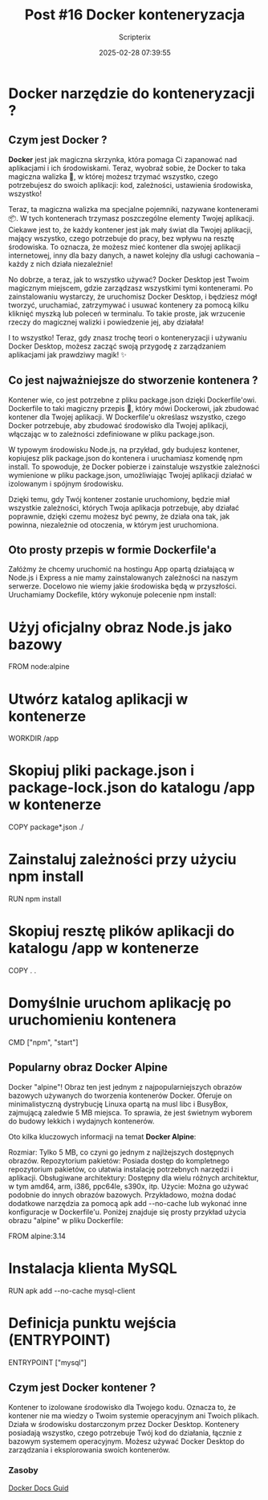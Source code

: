 ﻿---
title: "Post #16 Docker konteneryzacja"
date: 2025-02-28 07:39:55
author: Scripterix
slug: 16-post-docker
post_id: 534
categories:
  - "Coding Corner"
tags:
  - "container"
  - "docker"
  - "tools"
original_url: "https://opengateweb.com/posts/16-post-docker/"
---

# Docker narzędzie do konteneryzacji ?

## Czym jest Docker ?

**Docker** jest jak magiczna skrzynka, która pomaga Ci zapanować nad aplikacjami i ich środowiskami. Teraz, wyobraź sobie, że Docker to taka magiczna walizka 🧳, w której możesz trzymać wszystko, czego potrzebujesz do swoich aplikacji: kod, zależności, ustawienia środowiska, wszystko!

Teraz, ta magiczna walizka ma specjalne pojemniki, nazywane kontenerami 📦. W tych kontenerach trzymasz poszczególne elementy Twojej aplikacji. Ciekawe jest to, że każdy kontener jest jak mały świat dla Twojej aplikacji, mający wszystko, czego potrzebuje do pracy, bez wpływu na resztę środowiska. To oznacza, że możesz mieć kontener dla swojej aplikacji internetowej, inny dla bazy danych, a nawet kolejny dla usługi cachowania – każdy z nich działa niezależnie!

No dobrze, a teraz, jak to wszystko używać? Docker Desktop jest Twoim magicznym miejscem, gdzie zarządzasz wszystkimi tymi kontenerami. Po zainstalowaniu wystarczy, że uruchomisz Docker Desktop, i będziesz mógł tworzyć, uruchamiać, zatrzymywać i usuwać kontenery za pomocą kilku kliknięć myszką lub poleceń w terminalu. To takie proste, jak wrzucenie rzeczy do magicznej walizki i powiedzenie jej, aby działała!

I to wszystko! Teraz, gdy znasz trochę teori o konteneryzacji i używaniu Docker Desktop, możesz zacząć swoją przygodę z zarządzaniem aplikacjami jak prawdziwy magik! ✨

## Co jest najważniejsze do stworzenie kontenera ?

Kontener wie, co jest potrzebne z pliku package.json dzięki Dockerfile'owi. Dockerfile to taki magiczny przepis 📜, który mówi Dockerowi, jak zbudować kontener dla Twojej aplikacji. W Dockerfile'u określasz wszystko, czego Docker potrzebuje, aby zbudować środowisko dla Twojej aplikacji, włączając w to zależności zdefiniowane w pliku package.json.

W typowym środowisku Node.js, na przykład, gdy budujesz kontener, kopiujesz plik package.json do kontenera i uruchamiasz komendę npm install. To spowoduje, że Docker pobierze i zainstaluje wszystkie zależności wymienione w pliku package.json, umożliwiając Twojej aplikacji działać w izolowanym i spójnym środowisku.

Dzięki temu, gdy Twój kontener zostanie uruchomiony, będzie miał wszystkie zależności, których Twoja aplikacja potrzebuje, aby działać poprawnie, dzięki czemu możesz być pewny, że działa ona tak, jak powinna, niezależnie od otoczenia, w którym jest uruchomiona.

## Oto prosty przepis w formie Dockerfile'a

Załóżmy że chcemy uruchomić na hostingu App opartą działającą w Node.js i Express a nie mamy zainstalowanych zależności na naszym serwerze. Docelowo nie wiemy jakie środowiska będą w przyszłości. Uruchamiamy Dockefile, który wykonuje polecenie npm install:

# Użyj oficjalny obraz Node.js jako bazowy
FROM node:alpine

# Utwórz katalog aplikacji w kontenerze
WORKDIR /app

# Skopiuj pliki package.json i package-lock.json do katalogu /app w kontenerze
COPY package*.json ./

# Zainstaluj zależności przy użyciu npm install
RUN npm install

# Skopiuj resztę plików aplikacji do katalogu /app w kontenerze
COPY . .

# Domyślnie uruchom aplikację po uruchomieniu kontenera
CMD ["npm", "start"]

## Popularny obraz Docker Alpine

Docker "alpine"! Obraz ten jest jednym z najpopularniejszych obrazów bazowych używanych do tworzenia kontenerów Docker. Oferuje on minimalistyczną dystrybucję Linuxa opartą na musl libc i BusyBox, zajmującą zaledwie 5 MB miejsca. To sprawia, że jest świetnym wyborem do budowy lekkich i wydajnych kontenerów.

Oto kilka kluczowych informacji na temat **Docker Alpine**:

Rozmiar: Tylko 5 MB, co czyni go jednym z najlżejszych dostępnych obrazów. Repozytorium pakietów: Posiada dostęp do kompletnego repozytorium pakietów, co ułatwia instalację potrzebnych narzędzi i aplikacji. Obsługiwane architektury: Dostępny dla wielu różnych architektur, w tym amd64, arm, i386, ppc64le, s390x, itp. Użycie: Można go używać podobnie do innych obrazów bazowych. Przykładowo, można dodać dodatkowe narzędzia za pomocą apk add --no-cache lub wykonać inne konfiguracje w Dockerfile'u. Poniżej znajduje się prosty przykład użycia obrazu "alpine" w pliku Dockerfile:

FROM alpine:3.14

# Instalacja klienta MySQL
RUN apk add --no-cache mysql-client

# Definicja punktu wejścia (ENTRYPOINT)
ENTRYPOINT ["mysql"]

## Czym jest Docker kontener ?

Kontener to izolowane środowisko dla Twojego kodu. Oznacza to, że kontener nie ma wiedzy o Twoim systemie operacyjnym ani Twoich plikach. Działa w środowisku dostarczonym przez Docker Desktop. Kontenery posiadają wszystko, czego potrzebuje Twój kod do działania, łącznie z bazowym systemem operacyjnym. Możesz używać Docker Desktop do zarządzania i eksplorowania swoich kontenerów.

### Zasoby

[Docker Docs Guid](https://docs.docker.com/guides/)
